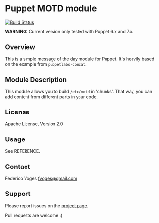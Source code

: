 # Puppet MOTD module

[![Build Status](https://travis-ci.org/fvoges/puppet-motd.svg)](https://travis-ci.org/fvoges/puppet-motd)

**WARNING:** Current version only tested with Puppet 6.x and 7.x.

## Overview

This is a simple message of the day module for Puppet. It's heavily based on the example from `puppetlabs-concat`.

## Module Description

This module allows you to build `/etc/motd` in 'chunks'. That way, you can add content from different parts in your code.

## License

Apache License, Version 2.0

## Usage

See REFERENCE.

## Contact

Federico Voges <fvoges@gmail.com>

## Support

Please report issues on the [project page](http://github.com/fvoges/puppet-motd/issues).

Pull requests are welcome :)
